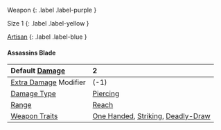 Weapon
{: .label .label-purple }

Size 1
{: .label .label-yellow }

[Artisan](Game/Designing-Weapons#Artisan)
{: .label .label-blue }

#### Assassins Blade

| Default [Damage](Core/Weapons#Damage)                     | 2                                                                                                                                |
| :-------------------------------------------------------- | :------------------------------------------------------------------------------------------------------------------------------- |
| [Extra Damage](Game/Core/Attacks#Extra%20Damage) Modifier | (-1)                                                                                                                             |
| [Damage Type](Core/Weapons#Damage%20Type)                 | [Piercing](Game/Core/Injury#Piercing)                                                                                            |
| [Range](Core/Weapons#Range)                               | [Reach](Core/Movement#Reach)                                                                                                     |
| [Weapon Traits](Core/Weapon-Traits)                       | [One Handed](Game/Core/Blocks/One-Handed), [Striking](Game/Core/Blocks/Striking), [Deadly-Draw](Game/Core/Blocks/Deadly-Draw) |
